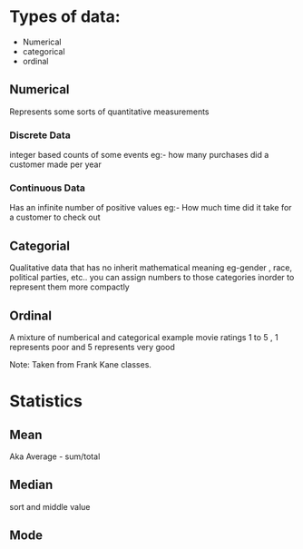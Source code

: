 # Types of data:
- Numerical
- categorical
- ordinal

## Numerical
Represents some sorts of quantitative measurements
### Discrete Data
integer based counts of some events
eg:- how many purchases did a customer made per year
### Continuous Data
Has an infinite number of positive values
eg:- How much time did it take for a customer to check out

## Categorial
Qualitative data that has no inherit mathematical meaning
eg-gender , race, political parties, etc..
you can assign numbers to those categories inorder to represent them more compactly

## Ordinal
A mixture of numberical and categorical 
example movie ratings 1 to 5 , 1 represents poor and 5 represents very good

Note: Taken from Frank Kane classes.

# Statistics
## Mean
Aka Average - sum/total

## Median
sort and middle value

## Mode
